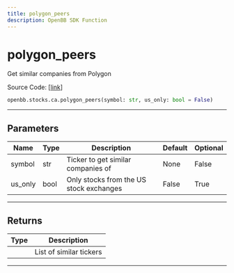 ```yaml
---
title: polygon_peers
description: OpenBB SDK Function
---
```


# polygon_peers

Get similar companies from Polygon

Source Code: [[link](https://github.com/OpenBB-finance/OpenBBTerminal/tree/main/openbb_terminal/stocks/comparison_analysis/polygon_model.py#L17)]

```python
openbb.stocks.ca.polygon_peers(symbol: str, us_only: bool = False)
```

---

## Parameters

| Name | Type | Description | Default | Optional |
| ---- | ---- | ----------- | ------- | -------- |
| symbol | str | Ticker to get similar companies of | None | False |
| us_only | bool | Only stocks from the US stock exchanges | False | True |


---

## Returns

| Type | Description |
| ---- | ----------- |
|  | List of similar tickers |
---

